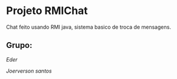 # Projeto RMIChat
Chat feito usando RMI java, sistema basico de troca de mensagens.

## Grupo:
_Eder_

_Joerverson santos_
